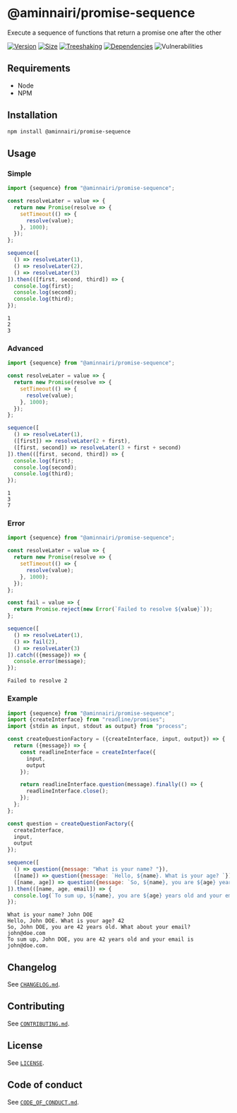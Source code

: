 # @aminnairi/promise-sequence

Execute a sequence of functions that return a promise one after the other

[![Version](https://badgen.net/badge/npm/0.2.0/green)](https://www.npmjs.com/package/@aminnairi/promise-sequence/v/0.2.0) [![Size](https://badgen.net/bundlephobia/minzip/@aminnairi/promise-sequence@0.2.0)](https://bundlephobia.com/package/@aminnairi/promise-sequence@0.2.0) [![Treeshaking](https://badgen.net/bundlephobia/tree-shaking/@aminnairi/promise-sequence@0.2.0)](https://bundlephobia.com/package/@aminnairi/promise-sequence@0.2.0) [![Dependencies](https://badgen.net/bundlephobia/dependency-count/@aminnairi/promise-sequence@0.2.0)](https://www.npmjs.com/package/@aminnairi/promise-sequence/v/0.2.0?activeTab=dependencies) ![Vulnerabilities](https://badgen.net/snyk/aminnairi/promise-sequence)

## Requirements

- Node
- NPM

## Installation

```bash
npm install @aminnairi/promise-sequence
```

## Usage

### Simple

```javascript
import {sequence} from "@aminnairi/promise-sequence";

const resolveLater = value => {
  return new Promise(resolve => {
    setTimeout(() => {
      resolve(value);
    }, 1000);
  });
};

sequence([
  () => resolveLater(1),
  () => resolveLater(2),
  () => resolveLater(3)
]).then(([first, second, third]) => {
  console.log(first);
  console.log(second);
  console.log(third);
});
```

```
1
2
3
```

### Advanced


```javascript
import {sequence} from "@aminnairi/promise-sequence";

const resolveLater = value => {
  return new Promise(resolve => {
    setTimeout(() => {
      resolve(value);
    }, 1000);
  });
};

sequence([
  () => resolveLater(1),
  ([first]) => resolveLater(2 + first),
  ([first, second]) => resolveLater(3 + first + second)
]).then(([first, second, third]) => {
  console.log(first);
  console.log(second);
  console.log(third);
});
```

```
1
3
7
```

### Error

```javascript
import {sequence} from "@aminnairi/promise-sequence";

const resolveLater = value => {
  return new Promise(resolve => {
    setTimeout(() => {
      resolve(value);
    }, 1000);
  });
};

const fail = value => {
  return Promise.reject(new Error(`Failed to resolve ${value}`));
};

sequence([
  () => resolveLater(1),
  () => fail(2),
  () => resolveLater(3)
]).catch(({message}) => {
  console.error(message);
});
```

```
Failed to resolve 2
```

### Example

```javascript
import {sequence} from "@aminnairi/promise-sequence";
import {createInterface} from "readline/promises";
import {stdin as input, stdout as output} from "process";

const createQuestionFactory = ({createInterface, input, output}) => {
  return ({message}) => {
    const readlineInterface = createInterface({
      input,
      output
    });

    return readlineInterface.question(message).finally(() => {
      readlineInterface.close();
    });
  };
};

const question = createQuestionFactory({
  createInterface,
  input,
  output
});

sequence([
  () => question({message: "What is your name? "}),
  ([name]) => question({message: `Hello, ${name}. What is your age? `}),
  ([name, age]) => question({message: `So, ${name}, you are ${age} years old. What about your email? `})
]).then(([name, age, email]) => {
  console.log(`To sum up, ${name}, you are ${age} years old and your email is ${email}.`);
});
```

```
What is your name? John DOE
Hello, John DOE. What is your age? 42
So, John DOE, you are 42 years old. What about your email? john@doe.com
To sum up, John DOE, you are 42 years old and your email is john@doe.com.
```

## Changelog

See [`CHANGELOG.md`](https://github.com/aminnairi/promise-sequence/blob/production/CHANGELOG.md).

## Contributing

See [`CONTRIBUTING.md`](https://github.com/aminnairi/promise-sequence/blob/production/CONTRIBUTING.md).

## License

See [`LICENSE`](https://github.com/aminnairi/promise-sequence/blob/production/LICENSE).

## Code of conduct

See [`CODE_OF_CONDUCT.md`](https://github.com/aminnairi/promise-sequence/blob/production/CODE_OF_CONDUCT.md).

